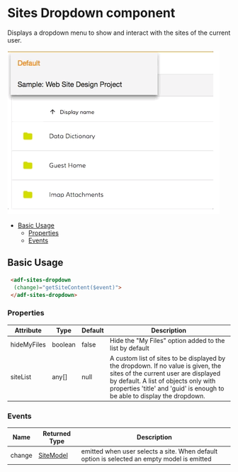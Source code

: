 # Sites Dropdown component

Displays a dropdown menu to show and interact with the sites of the current user.

![Dropdown sites](docassets/images/document-list-dropdown-list.png)

<!-- markdown-toc start - Don't edit this section.  npm run toc to generate it-->

<!-- toc -->

- [Basic Usage](#basic-usage)
  * [Properties](#properties)
  * [Events](#events)

<!-- tocstop -->

<!-- markdown-toc end -->

## Basic Usage

```html
 <adf-sites-dropdown
  (change)="getSiteContent($event)">
 </adf-sites-dropdown>
```

### Properties

| Attribute | Type | Default | Description |
| --- | --- | --- | --- |
| hideMyFiles | boolean | false | Hide the "My Files" option added to the list by default |
| siteList | any[] | null | A custom list of sites to be displayed by the dropdown. If no value is given, the sites of the current user are displayed by default. A list of objects only with properties 'title' and 'guid' is enough to be able to display the dropdown. |

### Events

| Name | Returned Type | Description |
| --- | --- | --- |
| change | [SiteModel](https://github.com/Alfresco/alfresco-ng2-components/blob/master/ng2-components/ng2-alfresco-core/src/models/site.model.ts) | emitted when user selects a site. When default option is selected an empty model is emitted  |
